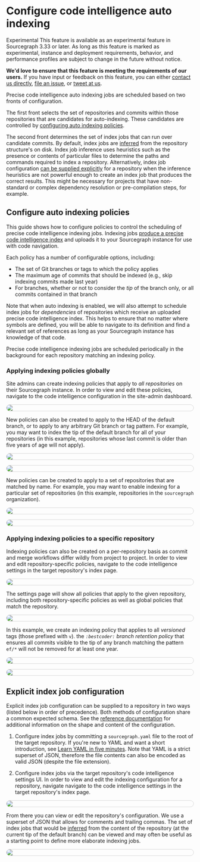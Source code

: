 # Configure code intelligence auto indexing

<style>
img.screenshot {
  display: block;
  margin: 1em auto;
  max-width: 600px;
  margin-bottom: 0.5em;
  border: 1px solid lightgrey;
  border-radius: 10px;
}

img.screenshot.thin-screenshot {
  max-width: 200px;
}
</style>

<aside class="experimental">
<p><span class="badge badge-experimental">Experimental</span> This feature is available as an experimental feature in Sourcegraph 3.33 or later. As long as this feature is marked as experimental, instance and deployment requirements, behavior, and performance profiles are subject to change in the future without notice.</p>

<p><b>We'd love to ensure that this feature is meeting the requirements of our users.</b> If you have input or feedback on this feature, you can either <a href="https://about.sourcegraph.com/contact">contact us directly</a>, <a href="https://github.com/sourcegraph/sourcegraph">file an issue</a>, or <a href="https://twitter.com/sourcegraph">tweet at us</a>.</p>
</aside>

Precise code intelligence auto indexing jobs are scheduled based on two fronts of configuration.

The first front selects the set of repositories and commits within those repositories that are candidates for auto-indexing. These candidates are controlled by [configuring auto indexing policies](#configure-auto-indexing-policies).

The second front determines the set of index jobs that can run over candidate commits. By default, index jobs are [inferred](../explanations/auto_indexing_inference.md) from the repository structure's on disk. Index job inference uses heuristics such as the presence or contents of particular files to determine the paths and commands required to index a repository. Alternatively, index job configuration [can be supplied explicitly](#explicit-index-job-configuration) for a repository when the inference heuristics are not powerful enough to create an index job that produces the correct results. This might be necessary for projects that have non-standard or complex dependency resolution or pre-compilation steps, for example.

## Configure auto indexing policies

This guide shows how to configure policies to control the scheduling of precise code intelligence indexing jobs. Indexing jobs [produce a precise code intelligence index](../explanations/precise_code_intelligence) and uploads it to your Sourcegraph instance for use with code navigation.

Each policy has a number of configurable options, including:

- The set of Git branches or tags to which the policy applies
- The maximum age of commits that should be indexed (e.g., skip indexing commits made last year)
- For branches, whether or not to consider the _tip_ of the branch only, or all commits contained in that branch

Note that when auto indexing is enabled, we will also attempt to schedule index jobs for _dependencies_ of repositories which receive an uploaded precise code intelligence index. This helps to ensure that no matter where symbols are defined, you will be able to navigate to its definition and find a relevant set of references as long as your Sourcegraph instance has knowledge of that code.

Precise code intelligence indexing jobs are scheduled periodically in the background for each repository matching an indexing policy.

### Applying indexing policies globally

Site admins can create indexing policies that apply to _all repositories_ on their Sourcegraph instance. In order to view and edit these policies, navigate to the code intelligence configuration in the site-admin dashboard.

<img src="https://storage.googleapis.com/sourcegraph-assets/docs/images/code-intelligence/sg-3.33/indexing/global/list.png" class="screenshot">

New policies can also be created to apply to the HEAD of the default branch, or to apply to any arbitrary Git branch or tag pattern. For example, you may want to index the tip of the default branch for all of your repositories (in this example, repositories whose last commit is older than five years of age will not apply).

<img src="https://storage.googleapis.com/sourcegraph-assets/docs/images/code-intelligence/sg-3.33/indexing/global/create.png" class="screenshot">
<img src="https://storage.googleapis.com/sourcegraph-assets/docs/images/code-intelligence/sg-3.33/indexing/global/post-create.png" class="screenshot">

New policies can be created to apply to a set of repositories that are matched by name. For example, you may want to enable indexing for a particular set of repositories (in this example, repositories in the `sourcegraph` organization).

<img src="https://storage.googleapis.com/sourcegraph-assets/docs/images/code-intelligence/sg-3.33/indexing/global/create-repo-list.png" class="screenshot">
<img src="https://storage.googleapis.com/sourcegraph-assets/docs/images/code-intelligence/sg-3.33/indexing/global/post-create-repo-list.png" class="screenshot">

### Applying indexing policies to a specific repository

Indexing policies can also be created on a per-repository basis as commit and merge workflows differ wildly from project to project. In order to view and edit repository-specific policies, navigate to the code intelligence settings in the target repository's index page.

<img src="https://storage.googleapis.com/sourcegraph-assets/docs/images/code-intelligence/sg-3.33/repository-page.png" class="screenshot">

The settings page will show all policies that apply to the given repository, including both repository-specific policies as well as global policies that match the repository.

<img src="https://storage.googleapis.com/sourcegraph-assets/docs/images/code-intelligence/sg-3.33/indexing/repo/empty.png" class="screenshot">

In this example, we create an indexing policy that applies to all _versioned_ tags (those prefixed with `v`). the _`:bestcoder:` branch retention policy_ that ensures all commits visible to the tip of any branch matching the pattern `ef/*` will not be removed for at least one year.

<img src="https://storage.googleapis.com/sourcegraph-assets/docs/images/code-intelligence/sg-3.33/indexing/repo/create.png" class="screenshot">
<img src="https://storage.googleapis.com/sourcegraph-assets/docs/images/code-intelligence/sg-3.33/indexing/repo/post-create.png" class="screenshot">

## Explicit index job configuration

Explicit index job configuration can be supplied to a repository in two ways (listed below in order of precedence). Both methods of configuration share a common expected schema. See the [reference documentation](../references/auto_indexing_configuration) for additional information on the shape and content of the configuration.

1. Configure index jobs by committing a `sourcegraph.yaml` file to the root of the target repository. If you're new to YAML and want a short introduction, see [Learn YAML in five minutes](https://learnxinyminutes.com/docs/yaml/). Note that YAML is a strict superset of JSON, therefore the file contents can also be encoded as valid JSON (despite the file extension).

1. Configure index jobs via the target repository's code intelligence settings UI. In order to view and edit the indexing configuration for a repository, navigate navigate to the code intelligence settings in the target repository's index page.

<img src="https://storage.googleapis.com/sourcegraph-assets/docs/images/code-intelligence/sg-3.33/repository-page.png" class="screenshot">

From there you can view or edit the repository's configuration. We use a superset of JSON that allows for comments and trailing commas. The set of index jobs that would be [inferred](../explanations/auto_indexing_inference.md) from the content of the repository (at the current tip of the default branch) can be viewed and may often be useful as a starting point to define more elaborate indexing jobs.

<img src="https://storage.googleapis.com/sourcegraph-assets/docs/images/code-intelligence/sg-3.33/indexing/repo/configuration.png" class="screenshot">
